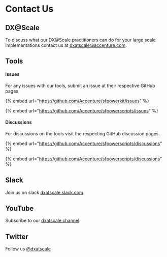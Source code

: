 # Contact Us

## DX@Scale

To discuss what our DX@Scale practitioners can do for your large scale implementations contact us at [dxatscale@accenture.com](mailto:dxatscale@accenture.com). 

## Tools 

#### Issues

For any issues with our tools, submit an issue at their respective GitHub pages

{% embed url="https://github.com/Accenture/sfpowerkit/issues" %}

{% embed url="https://github.com/Accenture/sfpowerscripts/issues" %}

#### Discussions 

For discussions on the tools visit the respecting GitHub discussion pages. 

{% embed url="https://github.com/Accenture/sfpowerscripts/discussions" %}

{% embed url="https://github.com/Accenture/sfpowerscripts/discussions" %}

## Slack 

Join us on slack [dxatscale.slack.com](https://dxatscale.slack.com) 

## YouTube

Subscribe to our [dxatscale channel](https://www.youtube.com/channel/UCZ4I3Llb9wmEjFAOfjufLNQ).

## Twitter

Follow us [@dxatscale](https://twitter.com/dxatscale) 


